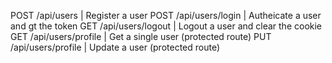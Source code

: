 POST /api/users         | Register a user 
POST /api/users/login   | Autheicate a user and gt the token
GET /api/users/logout   | Logout a user and clear the cookie
GET /api/users/profile  | Get a single user (protected route)
PUT /api/users/profile  | Update a user (protected route)
